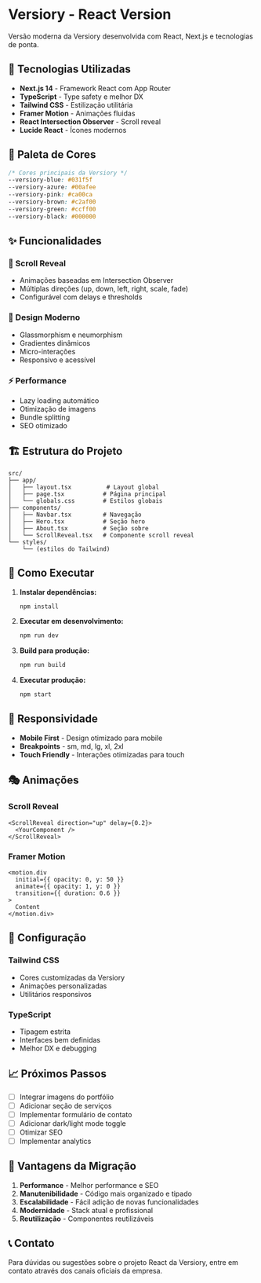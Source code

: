 # Versiory - React Version

Versão moderna da Versiory desenvolvida com React, Next.js e tecnologias de ponta.

## 🚀 Tecnologias Utilizadas

- **Next.js 14** - Framework React com App Router
- **TypeScript** - Type safety e melhor DX
- **Tailwind CSS** - Estilização utilitária
- **Framer Motion** - Animações fluidas
- **React Intersection Observer** - Scroll reveal
- **Lucide React** - Ícones modernos

## 🎨 Paleta de Cores

```css
/* Cores principais da Versiory */
--versiory-blue: #031f5f
--versiory-azure: #00afee
--versiory-pink: #ca00ca
--versiory-brown: #c2af00
--versiory-green: #ccff00
--versiory-black: #000000
```

## ✨ Funcionalidades

### 🎯 Scroll Reveal
- Animações baseadas em Intersection Observer
- Múltiplas direções (up, down, left, right, scale, fade)
- Configurável com delays e thresholds

### 🎨 Design Moderno
- Glassmorphism e neumorphism
- Gradientes dinâmicos
- Micro-interações
- Responsivo e acessível

### ⚡ Performance
- Lazy loading automático
- Otimização de imagens
- Bundle splitting
- SEO otimizado

## 🏗️ Estrutura do Projeto

```
src/
├── app/
│   ├── layout.tsx          # Layout global
│   ├── page.tsx           # Página principal
│   └── globals.css        # Estilos globais
├── components/
│   ├── Navbar.tsx         # Navegação
│   ├── Hero.tsx           # Seção hero
│   ├── About.tsx          # Seção sobre
│   └── ScrollReveal.tsx   # Componente scroll reveal
└── styles/
    └── (estilos do Tailwind)
```

## 🚀 Como Executar

1. **Instalar dependências:**
   ```bash
   npm install
   ```

2. **Executar em desenvolvimento:**
   ```bash
   npm run dev
   ```

3. **Build para produção:**
   ```bash
   npm run build
   ```

4. **Executar produção:**
   ```bash
   npm start
   ```

## 📱 Responsividade

- **Mobile First** - Design otimizado para mobile
- **Breakpoints** - sm, md, lg, xl, 2xl
- **Touch Friendly** - Interações otimizadas para touch

## 🎭 Animações

### Scroll Reveal
```tsx
<ScrollReveal direction="up" delay={0.2}>
  <YourComponent />
</ScrollReveal>
```

### Framer Motion
```tsx
<motion.div
  initial={{ opacity: 0, y: 50 }}
  animate={{ opacity: 1, y: 0 }}
  transition={{ duration: 0.6 }}
>
  Content
</motion.div>
```

## 🔧 Configuração

### Tailwind CSS
- Cores customizadas da Versiory
- Animações personalizadas
- Utilitários responsivos

### TypeScript
- Tipagem estrita
- Interfaces bem definidas
- Melhor DX e debugging

## 📈 Próximos Passos

- [ ] Integrar imagens do portfólio
- [ ] Adicionar seção de serviços
- [ ] Implementar formulário de contato
- [ ] Adicionar dark/light mode toggle
- [ ] Otimizar SEO
- [ ] Implementar analytics

## 🌟 Vantagens da Migração

1. **Performance** - Melhor performance e SEO
2. **Manutenibilidade** - Código mais organizado e tipado
3. **Escalabilidade** - Fácil adição de novas funcionalidades
4. **Modernidade** - Stack atual e profissional
5. **Reutilização** - Componentes reutilizáveis

## 📞 Contato

Para dúvidas ou sugestões sobre o projeto React da Versiory, entre em contato através dos canais oficiais da empresa.
